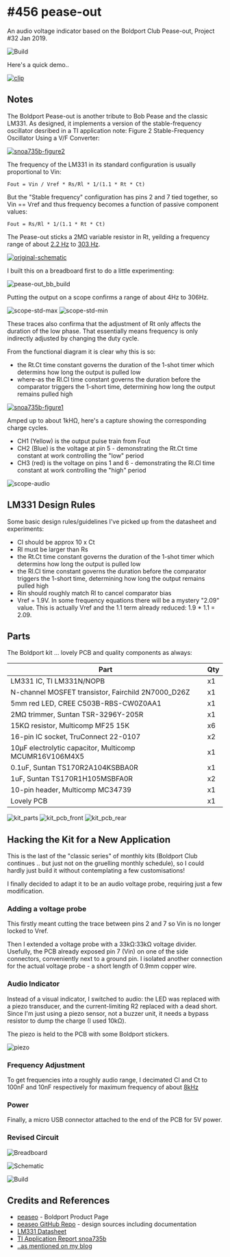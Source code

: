 # #456 pease-out

An audio voltage indicator based on the Boldport Club Pease-out, Project #32 Jan 2019.

![Build](./assets/pease-out_build.jpg?raw=true)

Here's a quick demo..


[![clip](https://img.youtube.com/vi/BdVmqKtpCnQ/0.jpg)](https://www.youtube.com/watch?v=BdVmqKtpCnQ)

## Notes

The Boldport Pease-out is another tribute to Bob Pease and the classic LM331.
As designed, it implements a version of the stable-frequency oscillator desribed
in a TI application note: Figure 2 Stable-Frequency Oscillator Using a V/F Converter:

[![snoa735b-figure2](./assets/snoa735b-figure2.png?raw=true)](http://www.ti.com/lit/an/snoa735b/snoa735b.pdf)


The frequency of the LM331 in its standard configuration is usually proportional to Vin:

    Fout = Vin / Vref * Rs/Rl * 1/(1.1 * Rt * Ct)

But the "Stable frequency" configuration has pins 2 and 7 tied together, so Vin == Vref
and thus frequency becomes a function of passive component values:

    Fout = Rs/Rl * 1/(1.1 * Rt * Ct)

The Pease-out sticks a 2MΩ variable resistor in Rt, yeilding a frequency range of about
[2.2 Hz](https://www.wolframalpha.com/input/?i=1%2F(2.2+*+2M%CE%A9+*+100nF)) to
[303 Hz](https://www.wolframalpha.com/input/?i=1%2F(2.2+*+15k%CE%A9+*+100nF)).

[![original-schematic](./assets/original-schematic.png?raw=true)](https://boldport.com/products/peaseo)

I built this on a breadboard first to do a little experimenting:

![pease-out_bb_build](./assets/pease-out_bb_build.jpg?raw=true)

Putting the output on a scope confirms a range of about 4Hz to 306Hz.


![scope-std-max](./assets/scope-std-max.gif?raw=true)
![scope-std-min](./assets/scope-std-min.gif?raw=true)

These traces also confirma that the adjustment of Rt only affects the duration of the low phase.
That essentially means frequency is only indirectly adjusted by changing the duty cycle.

From the functional diagram it is clear why this is so:

* the Rt.Ct time constant governs the duration of the 1-shot timer which determins how long the output is pulled low
* where-as the Rl.Cl time constant governs the duration before the comparator triggers the 1-short time, determining how long the output remains pulled high

[![snoa735b-figure1](./assets/snoa735b-figure1.png?raw=true)](http://www.ti.com/lit/an/snoa735b/snoa735b.pdf)


Amped up to about 1kHΩ, here's a capture showing the corresponding charge cycles.

* CH1 (Yellow) is the output pulse train from Fout
* CH2 (Blue) is the voltage at pin 5 - demonstrating the Rt.Ct time constant at work controlling the "low" period
* CH3 (red) is the voltage on pins 1 and 6 -  demonstrating the Rl.Cl time constant at work controlling the "high" period

![scope-audio](./assets/scope-audio.gif?raw=true)


## LM331 Design Rules

Some basic design rules/guidelines I've picked up from the datasheet and experiments:

* Cl should be approx 10 x Ct
* Rl must be larger than Rs
* the Rt.Ct time constant governs the duration of the 1-shot timer which determins how long the output is pulled low
* the Rl.Cl time constant governs the duration before the comparator triggers the 1-short time, determining how long the output remains pulled high
* Rin should roughly match Rl to cancel comparator bias
* Vref = 1.9V. In some frequency equations there will be a mystery "2.09" value. This is actually Vref and the 1.1 term already reduced: 1.9 * 1.1 = 2.09.


## Parts

The Boldport kit ... lovely PCB and quality components as always:

| Part                                                   | Qty |
|--------------------------------------------------------|-----|
| LM331 IC, TI LM331N/NOPB                               | x1  |
| N-channel MOSFET transistor, Fairchild 2N7000_D26Z     | x1  |
| 5mm red LED, CREE C503B-RBS-CW0Z0AA1                   | x1  |
| 2MΩ trimmer, Suntan TSR-3296Y-205R                     | x1  |
| 15KΩ resistor, Multicomp MF25 15K                      | x6  |
| 16-pin IC socket, TruConnect 22-0107                   | x2  |
| 10µF electrolytic capacitor, Multicomp MCUMR16V106M4X5 | x1  |
| 0.1uF, Suntan TS170R2A104KSBBA0R                       | x1  |
| 1uF, Suntan TS170R1H105MSBFA0R                         | x2  |
| 10-pin header, Multicomp MC34739                       | x1  |
| Lovely PCB                                             | x1  |

![kit_parts](./assets/kit_parts.jpg?raw=true)
![kit_pcb_front](./assets/kit_pcb_front.jpg?raw=true)
![kit_pcb_rear](./assets/kit_pcb_rear.jpg?raw=true)


## Hacking the Kit for a New Application

This is the last of the "classic series" of monthly kits (Boldport Club continues .. but just not on the gruelling monthly schedule),
so I could hardly just build it without contemplating a few customisations!

I finally decided to adapt it to be an audio voltage probe, requiring just a few modification.

### Adding a voltage probe

This firstly meant cutting the trace between pins 2 and 7 so Vin is no longer locked to Vref.

Then I extended a voltage probe with a 33kΩ:33kΩ voltage divider. Usefully, the PCB already exposed pin 7 (Vin) on one of the side connectors,
conveniently next to a ground pin. I isolated another connection for the actual voltage probe - a short length of 0.9mm copper wire.

### Audio Indicator

Instead of a visual indicator, I switched to audio: the LED was replaced with a piezo transducer, and the current-limiting R2 replaced with a dead short.
Since I'm just using a piezo sensor, not a buzzer unit, it needs a bypass resistor to dump the charge (I used 10kΩ).

The piezo is held to the PCB with some Boldport stickers.

![piezo](./assets/piezo.jpg?raw=true)

### Frequency Adjustment

To get frequencies into a roughly audio range, I decimated Cl and Ct to 100nF and 10nF respectively for maximum frequency of about [8kHz](https://www.wolframalpha.com/input/?i=5%2F1.9+*+15k%CE%A9%2F30k%CE%A9+*+1%2F(1.1+*+15k%CE%A9+*+10nF))


### Power

Finally, a micro USB connector attached to the end of the PCB for 5V power.

### Revised Circuit

![Breadboard](./assets/pease-out_bb.jpg?raw=true)

![Schematic](./assets/pease-out_schematic.jpg?raw=true)

![Build](./assets/pease-out_build.jpg?raw=true)



## Credits and References
* [peaseo](https://www.boldport.com/products/peaseo) - Boldport Product Page
* [peaseo GitHub Repo](https://github.com/boldport/pease-out) - design sources including documentation
* [LM331 Datasheet](http://www.ti.com/lit/ds/symlink/lm331.pdf)
* [TI Application Report snoa735b](http://www.ti.com/lit/an/snoa735b/snoa735b.pdf)
* [..as mentioned on my blog](https://blog.tardate.com/2019/02/leap456-pease-out-audio-voltage-probe.html)
